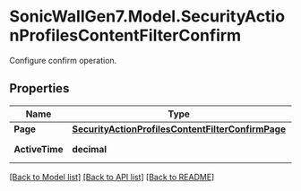 # SonicWallGen7.Model.SecurityActionProfilesContentFilterConfirm
Configure confirm operation.

## Properties

Name | Type | Description | Notes
------------ | ------------- | ------------- | -------------
**Page** | [**SecurityActionProfilesContentFilterConfirmPage**](SecurityActionProfilesContentFilterConfirmPage.md) |  | [optional] 
**ActiveTime** | **decimal** | Set confirm active time. | [optional] 

[[Back to Model list]](../README.md#documentation-for-models) [[Back to API list]](../README.md#documentation-for-api-endpoints) [[Back to README]](../README.md)

